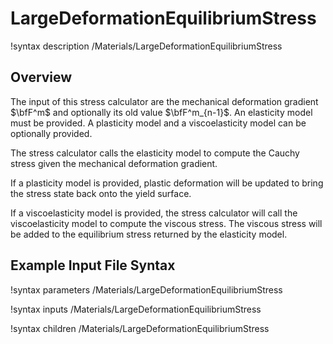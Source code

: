# LargeDeformationEquilibriumStress

!syntax description /Materials/LargeDeformationEquilibriumStress

## Overview

The input of this stress calculator are the mechanical deformation gradient $\bfF^m$ and optionally its old value $\bfF^m_{n-1}$. An elasticity model must be provided. A plasticity model and a viscoelasticity model can be optionally provided.

The stress calculator calls the elasticity model to compute the Cauchy stress given the mechanical deformation gradient.

If a plasticity model is provided, plastic deformation will be updated to bring the stress state back onto the yield surface.

If a viscoelasticity model is provided, the stress calculator will call the viscoelasticity model to compute the viscous stress. The viscous stress will be added to the equilibrium stress returned by the elasticity model.

## Example Input File Syntax

!syntax parameters /Materials/LargeDeformationEquilibriumStress

!syntax inputs /Materials/LargeDeformationEquilibriumStress

!syntax children /Materials/LargeDeformationEquilibriumStress
